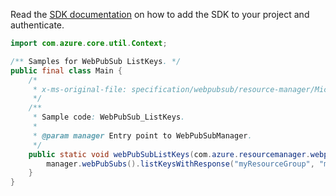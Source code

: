 Read the [SDK documentation](https://github.com/Azure/azure-sdk-for-java/blob/azure-resourcemanager-webpubsub_1.0.0-beta.2/sdk/webpubsub/azure-resourcemanager-webpubsub/README.md) on how to add the SDK to your project and authenticate.

```java
import com.azure.core.util.Context;

/** Samples for WebPubSub ListKeys. */
public final class Main {
    /*
     * x-ms-original-file: specification/webpubsub/resource-manager/Microsoft.SignalRService/stable/2021-10-01/examples/WebPubSub_ListKeys.json
     */
    /**
     * Sample code: WebPubSub_ListKeys.
     *
     * @param manager Entry point to WebPubSubManager.
     */
    public static void webPubSubListKeys(com.azure.resourcemanager.webpubsub.WebPubSubManager manager) {
        manager.webPubSubs().listKeysWithResponse("myResourceGroup", "myWebPubSubService", Context.NONE);
    }
}
```
